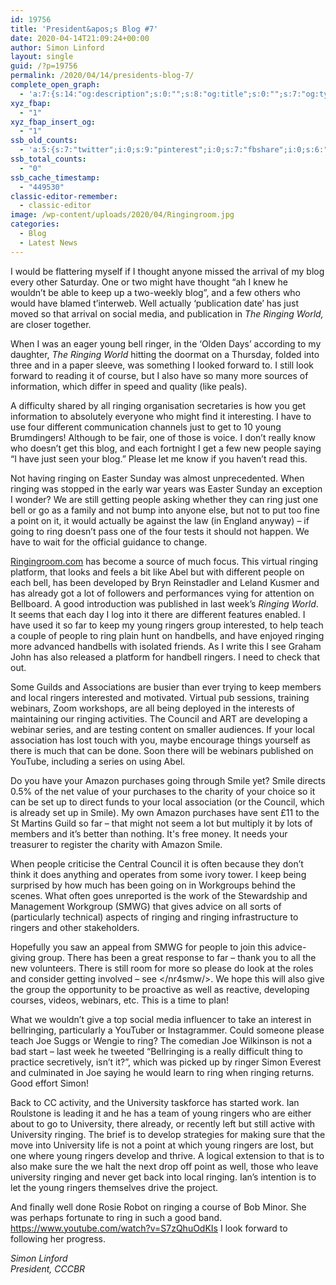 ```yaml
---
id: 19756
title: 'President&apos;s Blog #7'
date: 2020-04-14T21:09:24+00:00
author: Simon Linford
layout: single
guid: /?p=19756
permalink: /2020/04/14/presidents-blog-7/
complete_open_graph:
  - 'a:7:{s:14:"og:description";s:0:"";s:8:"og:title";s:0:"";s:7:"og:type";s:0:"";s:12:"twitter:card";s:7:"summary";s:15:"twitter:creator";s:0:"";s:19:"twitter:description";s:0:"";s:8:"og:image";s:5:"19761";}'
xyz_fbap:
  - "1"
xyz_fbap_insert_og:
  - "1"
ssb_old_counts:
  - 'a:5:{s:7:"twitter";i:0;s:9:"pinterest";i:0;s:7:"fbshare";i:0;s:6:"reddit";i:0;s:6:"tumblr";N;}'
ssb_total_counts:
  - "0"
ssb_cache_timestamp:
  - "449530"
classic-editor-remember:
  - classic-editor
image: /wp-content/uploads/2020/04/Ringingroom.jpg
categories:
  - Blog
  - Latest News
---
```

I would be flattering myself if I thought anyone missed the arrival of my blog every other Saturday. One or two might have thought “ah I knew he wouldn’t be able to keep up a two-weekly blog”, and a few others who would have blamed t’interweb. Well actually ‘publication date’ has just moved so that arrival on social media, and publication in _The Ringing World,_ are closer together.

When I was an eager young bell ringer, in the ‘Olden Days’ according to my daughter, _The Ringing World_ hitting the doormat on a Thursday, folded into three and in a paper sleeve, was something I looked forward to. I still look forward to reading it of course, but I also have so many more sources of information, which differ in speed and quality (like peals).

A difficulty shared by all ringing organisation secretaries is how you get information to absolutely everyone who might find it interesting. I have to use four different communication channels just to get to 10 young Brumdingers! Although to be fair, one of those is voice. I don’t really know who doesn’t get this blog, and each fortnight I get a few new people saying “I have just seen your blog.” Please let me know if you haven’t read this.

Not having ringing on Easter Sunday was almost unprecedented. When ringing was stopped in the early war years was Easter Sunday an exception I wonder? We are still getting people asking whether they can ring just one bell or go as a family and not bump into anyone else, but not to put too fine a point on it, it would actually be against the law (in England anyway) – if going to ring doesn’t pass one of the four tests it should not happen. We have to wait for the official guidance to change.

[Ringingroom.com](https://ringingroom.com/) has become a source of much focus. This virtual ringing platform, that looks and feels a bit like Abel but with different people on each bell, has been developed by Bryn Reinstadler and Leland Kusmer and has already got a lot of followers and performances vying for attention on Bellboard. A good introduction was published in last week’s _Ringing World_. It seems that each day I log into it there are different features enabled. I have used it so far to keep my young ringers group interested, to help teach a couple of people to ring plain hunt on handbells, and have enjoyed ringing more advanced handbells with isolated friends. As I write this I see Graham John has also released a platform for handbell ringers. I need to check that out.

Some Guilds and Associations are busier than ever trying to keep members and local ringers interested and motivated. Virtual pub sessions, training webinars, Zoom workshops, are all being deployed in the interests of maintaining our ringing activities. The Council and ART are developing a webinar series, and are testing content on smaller audiences. If your local association has lost touch with you, maybe encourage things yourself as there is much that can be done. Soon there will be webinars published on YouTube, including a series on using Abel.

Do you have your Amazon purchases going through Smile yet? Smile directs 0.5% of the net value of your purchases to the charity of your choice so it can be set up to direct funds to your local association (or the Council, which is already set up in Smile). My own Amazon purchases have sent £11 to the St Martins Guild so far – that might not seem a lot but multiply it by lots of members and it’s better than nothing. It&apos;s free money. It needs your treasurer to register the charity with Amazon Smile.

When people criticise the Central Council it is often because they don’t think it does anything and operates from some ivory tower. I keep being surprised by how much has been going on in Workgroups behind the scenes. What often goes unreported is the work of the Stewardship and Management Workgroup (SMWG) that gives advice on all sorts of (particularly technical) aspects of ringing and ringing infrastructure to ringers and other stakeholders.

Hopefully you saw an appeal from SMWG for people to join this advice-giving group. There has been a great response to far – thank you to all the new volunteers. There is still room for more so please do look at the roles and consider getting involved – see </nr4smw/>. We hope this will also give the group the opportunity to be proactive as well as reactive, developing courses, videos, webinars, etc. This is a time to plan!

What we wouldn’t give a top social media influencer to take an interest in bellringing, particularly a YouTuber or Instagrammer. Could someone please teach Joe Suggs or Wengie to ring? The comedian Joe Wilkinson is not a bad start – last week he tweeted “Bellringing is a really difficult thing to practice secretively, isn’t it?”, which was picked up by ringer Simon Everest and culminated in Joe saying he would learn to ring when ringing returns. Good effort Simon!

Back to CC activity, and the University taskforce has started work. Ian Roulstone is leading it and he has a team of young ringers who are either about to go to University, there already, or recently left but still active with University ringing. The brief is to develop strategies for making sure that the move into University life is not a point at which young ringers are lost, but one where young ringers develop and thrive. A logical extension to that is to also make sure the we halt the next drop off point as well, those who leave university ringing and never get back into local ringing. Ian’s intention is to let the young ringers themselves drive the project.

And finally well done Rosie Robot on ringing a course of Bob Minor. She was perhaps fortunate to ring in such a good band. <https://www.youtube.com/watch?v=S7zQhuOdKIs> I look forward to following her progress.

_Simon Linford_  
_President, CCCBR_
